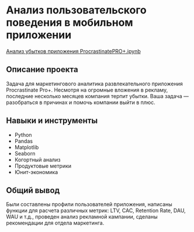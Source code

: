 # Анализ пользовательского поведения в мобильном приложении

[Анализ убытков приложения ProcrastinatePRO+.ipynb](https://github.com/AAhmadeeva/Portfolio/blob/3ac3b7a7f6cbbacfcd7a2c41b17ae661a7426e5c/%D0%90%D0%BD%D0%B0%D0%BB%D0%B8%D0%B7%20%D1%83%D0%B1%D1%8B%D1%82%D0%BA%D0%BE%D0%B2%20%D0%BF%D1%80%D0%B8%D0%BB%D0%BE%D0%B6%D0%B5%D0%BD%D0%B8%D1%8F%20ProcrastinatePRO%2B/%D0%90%D0%BD%D0%B0%D0%BB%D0%B8%D0%B7%20%D1%83%D0%B1%D1%8B%D1%82%D0%BA%D0%BE%D0%B2%20%D0%BF%D1%80%D0%B8%D0%BB%D0%BE%D0%B6%D0%B5%D0%BD%D0%B8%D1%8F%20ProcrastinatePRO%2B.ipynb)


## Описание проекта

Задача для маркетингового аналитика развлекательного приложения Procrastinate Pro+. Несмотря на огромные вложения в рекламу, последние несколько месяцев компания терпит убытки. Ваша задача — разобраться в причинах и помочь компании выйти в плюс.


## Навыки и инструменты
- Python
- Pandas
- Matplotlib
- Seaborn
- Когортный анализ
- Продуктовые метрики
- Юнит-экономика

## Общий вывод

Были составлены профили пользователей приложения, написаны функции для расчета различных метрик: LTV, CAC, Retention Rate, DAU, WAU и т.д., проведен анализ рекламной кампании, сделаны рекомендации для отдела маркетинга.
